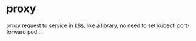 # proxy

proxy request to service in k8s, like a library, no need to set kubectl port-forward pod ... 
